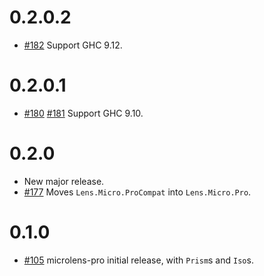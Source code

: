 # 0.2.0.2

* [#182](https://github.com/stevenfontanella/microlens/pull/182) Support GHC 9.12.

# 0.2.0.1

* [#180](https://github.com/stevenfontanella/microlens/pull/180) [#181](https://github.com/stevenfontanella/microlens/pull/181) Support GHC 9.10.

# 0.2.0

* New major release.
* [#177](https://github.com/stevenfontanella/microlens/issues/177) Moves `Lens.Micro.ProCompat` into `Lens.Micro.Pro`.

# 0.1.0

* [#105](https://github.com/stevenfontanella/microlens/issues/105) microlens-pro initial release, with `Prism`s and `Iso`s.
